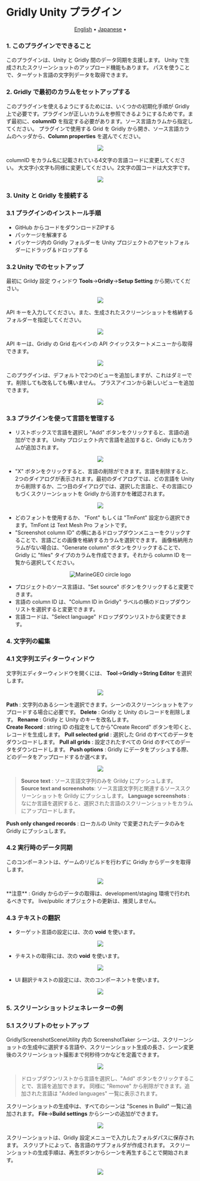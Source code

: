 # Gridly Unity プラグイン

<p align="center">
  <a href="README-en.md">English</a> •
  <a href="README-ja.md">Japanese</a> •  
</p>

### 1. このプラグインでできること
このプラグインは、Unity と Gridly 間のデータ同期を支援します。
Unity で生成されたスクリーンショットのアップロード機能もあります。
パスを使うことで、ターゲット言語の文字列データを取得できます。

### 2. Gridly で最初のカラムをセットアップする
このプラグインを使えるようにするためには、いくつかの初期化手順が Gridly 上で必要です。プラグインが正しいカラムを参照できるようにするためです。まず最初に、**columnID** を指定する必要があります。ソース言語カラムから指定してください。
プラグインで使用する Grid を Gridly から開き、ソース言語カラムのヘッダから、**Column properties** を選んでください。

<p align="center">
<img src="resources/column_properties.png"/>
</p>

columnID をカラム名に記載されている4文字の言語コードに変更してください。
大文字小文字も同様に変更してください。2文字の国コードは大文字です。

<p align="center">
<img src="resources/colId.png"/>
</p>

### 3. Unity と Gridly を接続する
### 3.1 プラグインのインストール手順
- GitHub からコードをダウンロードZIPする
- パッケージを解凍する
- パッケージ内の Gridly フォルダーを Unity プロジェクトのアセットフォルダーにドラッグ＆ドロップする

### 3.2 Unity でのセットアップ
最初に Grildy 設定 ウィンドウ
**Tools**->**Gridly**->**Setup Setting** から開いてください。
<p align="center">
<img src="resources/setup_setting.png"/>
</p>

API キーを入力してください。また、生成されたスクリーンショットを格納するフォルダーを指定してください。
<p align="center">
<img src="resources/setup_setting_mw.png"/>
</p>

API キーは、Gridly の Grid 右ペインの API クイックスタートメニューから取得できます。

<p align="center">
<img src="resources/api_quick_start.png"/>
</p>

このプラグインは、デフォルトで2つのビューを追加しますが、これはダミーです。削除しても改名しても構いません。
プラスアイコンから新しいビューを追加できます。
<p align="center">
<img src="resources/add_new_view.png"/>
</p>

### 3.3 プラグインを使って言語を管理する
* リストボックスで言語を選択し "Add" ボタンをクリックすると、言語の追加ができます。
Unity プロジェクト内で言語を追加すると、Gridly にもカラムが追加されます。
<p align="center">
<img src="resources/lang_selectLang.png"/>
</p>

* "X" ボタンをクリックすると、言語の削除ができます。言語を削除すると、2つのダイアログが表示されます。最初のダイアログでは、どの言語を Unity から削除するか、二つ目のダイアログでは、選択した言語と、その言語にひもづくスクリーンショットを Gridly から消すかを確認されます。
<p align="center">
<img src="resources/lang_deleteLang.png"/>
</p>

* どのフォントを使用するか、 "Font" もしくは "TmFont" 設定から選択できます。TmFont は Text Mesh Pro フォントです。
* "Screenshot column ID" の横にあるドロップダウンメニューをクリックすることで、言語ごとの画像を格納するカラムを選択できます。
画像格納用カラムがない場合は、"Generate column" ボタンをクリックすることで、 Gridly に "files" タイプのカラムを作成できます。それから column ID を一覧から選択してください。


<p align="center">
<img src="resources/langScreenshotColId.png" alt="MarineGEO circle logo"/>
</p>

  

* プロジェクトのソース言語は、"Set source" ボタンをクリックすると変更できます。
* 言語の column ID は、"Column ID in Gridly" ラベルの横のドロップダウンリストを選択すると変更できます。
* 言語コードは、"Select language" ドロップダウンリストから変更できます。

### 4. 文字列の編集
### 4.1 文字列エディターウィンドウ
文字列エディターウィンドウを開くには、 **Tool**->**Gridly**->**String Editor** を選択します。
<p align="center">
<img src="resources/str_editor.png" />
</p>
  
**Path** : 文字列のあるシーンを選択できます。シーンのスクリーンショットをアップロードする場合に必要です。
**Delete** : Gridly と Unity のレコードを削除します。
**Rename** : Gridly と Unity のキーを改名します。  
**Create Record** : string ID の指定をしてから"Create Record" ボタンを叩くと、レコードを生成します。
**Pull selected grid** : 選択した Grid のすべてのデータをダウンロードします。
**Pull all grids** : 設定されたすべての Grid のすべてのデータをダウンロードします。
**Push options** : Gridly にデータをプッシュする際、どのデータをアップロードするか選べます。
<p align="center">
<img src="resources/str_push_options.png" />
</p>    

> **Source text** : ソース言語文字列のみを Grildy にプッシュします。
**Source text and screenshots**: ソース言語文字列と関連するソーススクリーンショットを Grildy にプッシュします。
**Language screenshots** : なにか言語を選択すると、選択された言語のスクリーンショットをカラムにアップロードします。

**Push only changed records** : ローカルの Unity で変更されたデータのみを Gridly にプッシュします。

### 4.2 実行時のデータ同期
このコンポーネントは、ゲームのリビルドを行わずに Gridly からデータを取得します。
<p align="center">
<img src="resources/str_sync.png" />
</p>    
**注意** : Gridly からのデータの取得は、development/staging 環境で行われるべきです。
live/public オブジェクトの更新は、推奨しません。

### 4.3 テキストの翻訳
+ ターゲット言語の設定には、次の **void** を使います。
<p align="center">
<img src="resources/str_set_target.png" />
</p>  

+ テキストの取得には、次の **void** を使います。
<p align="center">
<img src="resources/str_set_lang.png" />
</p>    

+ UI 翻訳テキストの設定には、次のコンポーネントを使います。
<p align="center">
<img src="resources/str_translate_text.png" />
</p>    

### 5. スクリーンショットジェネレーターの例
### 5.1 スクリプトのセットアップ
Gridly/ScreenshotSceneUtility 内の ScreenshotTaker シーンは、スクリーンショットの生成中に選択する言語や、スクリーンショット生成の長さ、シーン変更後のスクリーンショット撮影まで何秒待つかなどを定義できます。
<p align="center">
<img src="resources/st_script.png" />
</p>    

> ドロップダウンリストから言語を選択し、"Add" ボタンをクリックすることで、言語を追加できます。
同様に "Remove" から削除ができます。追加された言語は "Added languages" 一覧に表示されます。

スクリーンショットの生成中は、すべてのシーンは "Scenes in Build" 一覧に追加されます。
**File**->**Build settings** からシーンの追加ができます。
<p align="center">
<img src="resources/st_build_settings.png" />
</p>    

スクリーンショットは、Gridly 設定メニューで入力したフォルダパスに保存されます。
スクリプトによって、各言語のサブフォルダが作成されます。
スクリーンショットの生成手順は、再生ボタンからシーンを再生することで開始されます。
<p align="center">
<img src="resources/st_play.png" />
</p>    
